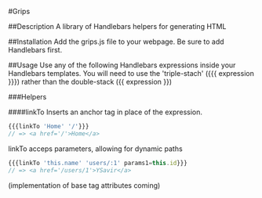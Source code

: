 #Grips

##Description
A library of Handlebars helpers for generating HTML

##Installation
Add the grips.js file to your webpage. Be sure to add Handlebars first.

##Usage
Use any of the following Handlebars expressions inside your Handlebars templates. You will need to use the 'triple-stach' ({{{ expression }}}) rather than the double-stack ({{ expression }})

###Helpers

####linkTo
Inserts an anchor tag in place of the expression.

```javascript
{{{linkTo 'Home' '/'}}}
// => <a href='/'>Home</a>
```

linkTo acceps parameters, allowing for dynamic paths

```javascript
{{{linkTo 'this.name' 'users/:1' params1=this.id}}}
// => <a href='/users/1'>YSavir</a>
```
(implementation of base tag attributes coming)